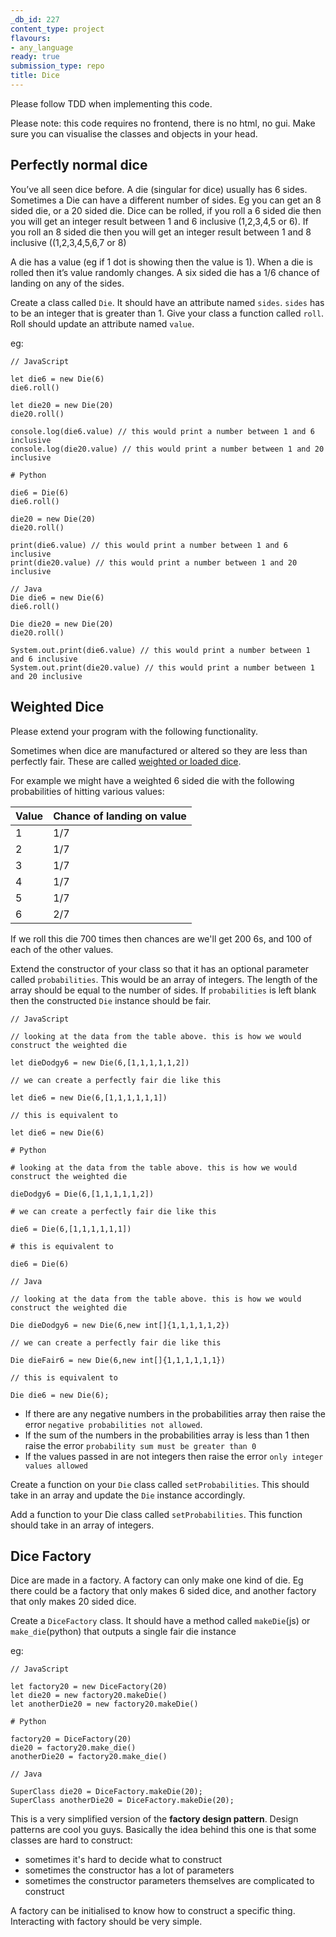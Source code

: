 ```yaml
---
_db_id: 227
content_type: project
flavours:
- any_language
ready: true
submission_type: repo
title: Dice
---
```


Please follow TDD when implementing this code.

Please note: this code requires no frontend, there is no html, no gui. Make sure you can visualise the classes and objects in your head.

## Perfectly normal dice

You’ve all seen dice before. A die (singular for dice) usually has 6 sides. Sometimes a Die can have a different number of sides. Eg you can get an 8 sided die, or a 20 sided die. Dice can be rolled, if you roll a 6 sided die then you will get an integer result between 1 and 6 inclusive (1,2,3,4,5 or 6). If you roll an 8 sided die then you will get an integer result between 1 and 8 inclusive ((1,2,3,4,5,6,7 or 8)

A die has a value (eg if 1 dot is showing then the value is 1). When a die is rolled then it’s value randomly changes. A six sided die has a 1/6 chance of landing on any of the sides.

Create a class called `Die`. It should have an attribute named `sides`. `sides` has to be an integer that is greater than 1. Give your class a function called `roll`. Roll should update an attribute named `value`.

eg:

```
// JavaScript

let die6 = new Die(6)
die6.roll()

let die20 = new Die(20)
die20.roll()

console.log(die6.value) // this would print a number between 1 and 6 inclusive
console.log(die20.value) // this would print a number between 1 and 20 inclusive
```

```
# Python

die6 = Die(6)
die6.roll()

die20 = new Die(20)
die20.roll()

print(die6.value) // this would print a number between 1 and 6 inclusive
print(die20.value) // this would print a number between 1 and 20 inclusive
```

```
// Java
Die die6 = new Die(6)
die6.roll()

Die die20 = new Die(20)
die20.roll()

System.out.print(die6.value) // this would print a number between 1 and 6 inclusive
System.out.print(die20.value) // this would print a number between 1 and 20 inclusive
```

## Weighted Dice

Please extend your program with the following functionality.

Sometimes when dice are manufactured or altered so they are less than perfectly fair. These are called [weighted or loaded dice](https://www.wikihow.com/Load-Dice).

For example we might have a weighted 6 sided die with the following probabilities of hitting various values:

| Value | Chance of landing on value |
| ----- | -------------------------- |
| 1     | 1/7                        |
| 2     | 1/7                        |
| 3     | 1/7                        |
| 4     | 1/7                        |
| 5     | 1/7                        |
| 6     | 2/7                        |

If we roll this die 700 times then chances are we'll get 200 6s, and 100 of each of the other values.

Extend the constructor of your class so that it has an optional parameter called `probabilities`. This would be an array of integers. The length of the array should be equal to the number of sides. If `probabilities` is left blank then the constructed `Die` instance should be fair.

```
// JavaScript

// looking at the data from the table above. this is how we would construct the weighted die

let dieDodgy6 = new Die(6,[1,1,1,1,1,2])

// we can create a perfectly fair die like this

let die6 = new Die(6,[1,1,1,1,1,1])

// this is equivalent to

let die6 = new Die(6)
```

```
# Python

# looking at the data from the table above. this is how we would construct the weighted die

dieDodgy6 = Die(6,[1,1,1,1,1,2])

# we can create a perfectly fair die like this

die6 = Die(6,[1,1,1,1,1,1])

# this is equivalent to

die6 = Die(6)
```

```
// Java

// looking at the data from the table above. this is how we would construct the weighted die

Die dieDodgy6 = new Die(6,new int[]{1,1,1,1,1,2})

// we can create a perfectly fair die like this

Die dieFair6 = new Die(6,new int[]{1,1,1,1,1,1})

// this is equivalent to

Die die6 = new Die(6);

```

- If there are any negative numbers in the probabilities array then raise the error `negative probabilities not allowed`.
- If the sum of the numbers in the probabilities array is less than 1 then raise the error `probability sum must be greater than 0`
- If the values passed in are not integers then raise the error `only integer values allowed`

Create a function on your `Die` class called `setProbabilities`. This should take in an array and update the `Die` instance accordingly.

Add a function to your Die class called `setProbabilities`. This function should take in an array of integers.

## Dice Factory

Dice are made in a factory. A factory can only make one kind of die. Eg there could be a factory that only makes 6 sided dice, and another factory that only makes 20 sided dice.

Create a `DiceFactory` class. It should have a method called `makeDie`(js) or `make_die`(python) that outputs a single fair die instance

eg:

```
// JavaScript

let factory20 = new DiceFactory(20)
let die20 = new factory20.makeDie()
let anotherDie20 = new factory20.makeDie()
```

```
# Python

factory20 = DiceFactory(20)
die20 = factory20.make_die()
anotherDie20 = factory20.make_die()
```

```
// Java

SuperClass die20 = DiceFactory.makeDie(20);
SuperClass anotherDie20 = DiceFactory.makeDie(20);
```

This is a very simplified version of the **factory design pattern**. Design patterns are cool you guys. Basically the idea behind this one is that some classes are hard to construct:

- sometimes it's hard to decide what to construct
- sometimes the constructor has a lot of parameters
- sometimes the constructor parameters themselves are complicated to construct

A factory can be initialised to know how to construct a specific thing. Interacting with factory should be very simple.